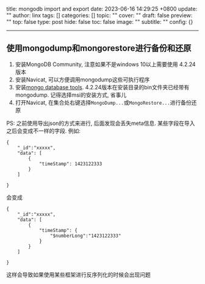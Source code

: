 title: mongodb import and export
date: 2023-06-16 14:29:25 +0800
update: ""
author: linx
tags: []
categories: []
topic: ""
cover: ""
draft: false
preview: ""
top: false
type: post
hide: false
toc: false
image: ""
subtitle: ""
config: {}


---



## 使用mongodump和mongorestore进行备份和还原
1. 安装MongoDB Community, 注意如果不是windows 10以上需要使用 4.2.24版本
2. 安装Navicat, 可以方便调用mongodump这些可执行程序
3. 安装[mongo database tools](https://www.mongodb.com/try/download/database-tools). 4.2.24版本在安装目录的bin文件夹已经带有mongodump. 记得选择msi的安装方式, 省事儿
4. 打开Navicat, 在集合处右键选择`MongoDump...`或`MongoRestore...`进行备份还原

PS: 之前使用导出json的方式来进行, 后面发现会丢失meta信息. 某些字段在导入之后会变成不一样的字段. 例如:

```
{
    "_id":"xxxxx",
    "data": [
        {
            "timeStamp": 1423122333
        }
    ]

}
```
会变成

```
{
    "_id":"xxxxx",
    "data": [
        {
            "timeStamp": {
                "$numberLong":"1423122333"
            }
        }
    ]

}
```
这样会导致如果使用某些框架进行反序列化的时候会出现问题
